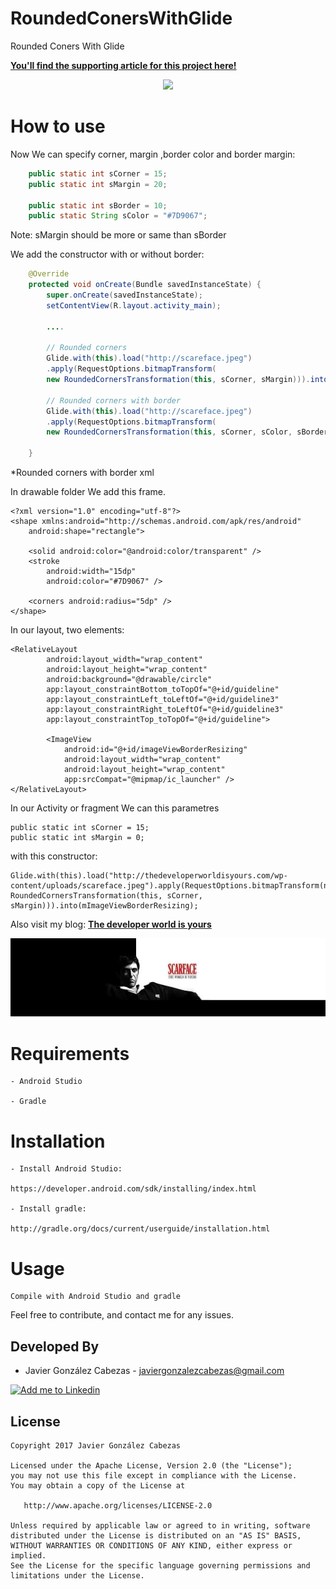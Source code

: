 # RoundedConersWithGlide
Rounded Coners With Glide

**[You'll find the supporting article for this project here!](http://thedeveloperworldisyours.com/android/rounded-corners-with-glide/#sthash.EiFePDrI.dpbs)**

<p align="center">
 <img src="https://github.com/thedeveloperworldisyours/RoundedConersWithGlide/blob/master/RoundedConersWithGlideV4.png" width="600px" />
</p>

# How to use

Now We can specify corner, margin ,border color and border margin:

```java
    public static int sCorner = 15;
    public static int sMargin = 20;

    public static int sBorder = 10;
    public static String sColor = "#7D9067";
```
   Note: sMargin should be more or same than sBorder

   We add the constructor with or without border:
```java
    @Override
    protected void onCreate(Bundle savedInstanceState) {
        super.onCreate(savedInstanceState);
        setContentView(R.layout.activity_main);

        ....

        // Rounded corners
        Glide.with(this).load("http://scareface.jpeg")
        .apply(RequestOptions.bitmapTransform(
        new RoundedCornersTransformation(this, sCorner, sMargin))).into(mImageView);
        
        // Rounded corners with border
        Glide.with(this).load("http://scareface.jpeg")
        .apply(RequestOptions.bitmapTransform(
        new RoundedCornersTransformation(this, sCorner, sColor, sBorder))).into(mImageViewBorder);
        
    }
```
*Rounded corners with border xml

In drawable folder We add this frame.
```
<?xml version="1.0" encoding="utf-8"?>
<shape xmlns:android="http://schemas.android.com/apk/res/android"
    android:shape="rectangle">

    <solid android:color="@android:color/transparent" />
    <stroke
        android:width="15dp"
        android:color="#7D9067" />

    <corners android:radius="5dp" />
</shape>
```
In our layout, two elements:

```
<RelativeLayout
        android:layout_width="wrap_content"
        android:layout_height="wrap_content"
        android:background="@drawable/circle"
        app:layout_constraintBottom_toTopOf="@+id/guideline"
        app:layout_constraintLeft_toLeftOf="@+id/guideline3"
        app:layout_constraintRight_toLeftOf="@+id/guideline3"
        app:layout_constraintTop_toTopOf="@+id/guideline">

        <ImageView
            android:id="@+id/imageViewBorderResizing"
            android:layout_width="wrap_content"
            android:layout_height="wrap_content"
            app:srcCompat="@mipmap/ic_launcher" />
</RelativeLayout>
```

In our Activity or fragment We can this parametres

```
public static int sCorner = 15;
public static int sMargin = 0;
```
with this constructor:
```
Glide.with(this).load("http://thedeveloperworldisyours.com/wp-content/uploads/scareface.jpeg").apply(RequestOptions.bitmapTransform(new RoundedCornersTransformation(this, sCorner, sMargin))).into(mImageViewBorderResizing);
```


Also visit my blog: **[The developer world is yours](http://thedeveloperworldisyours.com/)**

<a href="http://thedeveloperworldisyours.com/">
  <img alt="The developer world is yours" src="https://github.com/CabezasGonzalezJavier/AddTextViewButton/blob/master/TheDeveloperWordIsYours.png" />
</a>

# Requirements

    - Android Studio

    - Gradle


# Installation

    - Install Android Studio:

    https://developer.android.com/sdk/installing/index.html

    - Install gradle:

    http://gradle.org/docs/current/userguide/installation.html

# Usage
    Compile with Android Studio and gradle


Feel free to contribute, and contact me for any issues.

Developed By
------------
* Javier González Cabezas - <javiergonzalezcabezas@gmail.com>

<a href="https://es.linkedin.com/in/javier-gonz%C3%A1lez-cabezas-8b4b2231">
  <img alt="Add me to Linkedin" src="https://github.com/JorgeCastilloPrz/EasyMVP/blob/master/art/linkedin.png" />
</a>

License
-------

    Copyright 2017 Javier González Cabezas

    Licensed under the Apache License, Version 2.0 (the "License");
    you may not use this file except in compliance with the License.
    You may obtain a copy of the License at

       http://www.apache.org/licenses/LICENSE-2.0

    Unless required by applicable law or agreed to in writing, software
    distributed under the License is distributed on an "AS IS" BASIS,
    WITHOUT WARRANTIES OR CONDITIONS OF ANY KIND, either express or implied.
    See the License for the specific language governing permissions and
    limitations under the License.
